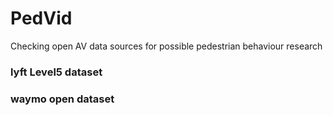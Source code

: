 # PedVid
Checking open AV data sources for possible pedestrian behaviour research
### lyft Level5 dataset

### waymo open dataset 
